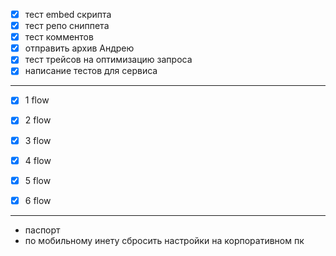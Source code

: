 - [x] тест embed скрипта
- [x] тест репо сниппета
- [x] тест комментов
- [x] отправить архив Андрею
- [x] тест трейсов на оптимизацию запроса
- [x] написание тестов для сервиса

---
- [x] 1 flow
- [x] 2 flow
- [x] 3 flow
- [x] 4 flow
- [x] 5 flow
- [x] 6 flow



--- 
- паспорт
- по мобильному инету сбросить настройки на корпоративном пк

